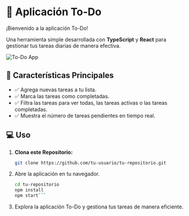 # 📝 Aplicación To-Do

¡Bienvenido a la aplicación To-Do!

Una herramienta simple desarrollada con **TypeScript** y **React** para gestionar tus tareas diarias de manera efectiva.

![To-Do App](https://github.com/Dannagoni/todo-app-ts/assets/128631249/a584e940-c48f-405a-943f-56c8f94dd42c)

## 🌟 Características Principales

- ✅ Agrega nuevas tareas a tu lista.
- ✅ Marca las tareas como completadas.
- ✅ Filtra las tareas para ver todas, las tareas activas o las tareas completadas.
- ✅ Muestra el número de tareas pendientes en tiempo real.

## 💻 Uso

1. **Clona este Repositorio:**
   ```bash
   git clone https://github.com/tu-usuario/tu-repositorio.git
   
2. Abre la aplicación en tu navegador.
    ```bash
    cd tu-repositorio
    npm install
    npm start```

3. Explora la aplicación To-Do y gestiona tus tareas de manera eficiente.
